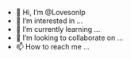- 👋 Hi, I’m @Lovesonlp
- 👀 I’m interested in ...
- 🌱 I’m currently learning ...
- 💞️ I’m looking to collaborate on ...
- 📫 How to reach me ...

<!---
Lovesonlp/Lovesonlp is a ✨ special ✨ repository because its `README.md` (this file) appears on your GitHub profile.
You can click the Preview link to take a look at your changes
